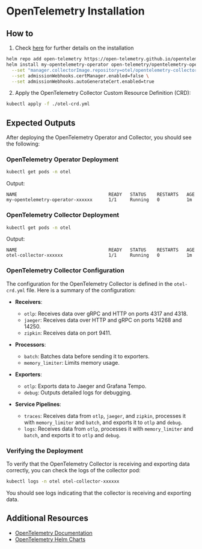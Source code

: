 # OpenTelemetry Installation

## How to

1. Check [here](https://opentelemetry.io/docs/platforms/kubernetes/helm/operator/#installing-the-chart) for further details on the installation 
```bash
helm repo add open-telemetry https://open-telemetry.github.io/opentelemetry-helm-charts
helm install my-opentelemetry-operator open-telemetry/opentelemetry-operator \
  --set "manager.collectorImage.repository=otel/opentelemetry-collector-k8s" \
  --set admissionWebhooks.certManager.enabled=false \
  --set admissionWebhooks.autoGenerateCert.enabled=true
```

2. Apply the OpenTelemetry Collector Custom Resource Definition (CRD):
```bash
kubectl apply -f ./otel-crd.yml
```

## Expected Outputs

After deploying the OpenTelemetry Operator and Collector, you should see the following:

### OpenTelemetry Operator Deployment
```bash
kubectl get pods -n otel
```
Output:
```
NAME                                  READY   STATUS    RESTARTS   AGE
my-opentelemetry-operator-xxxxxx      1/1     Running   0          1m
```

### OpenTelemetry Collector Deployment
```bash
kubectl get pods -n otel
```
Output:
```
NAME                                  READY   STATUS    RESTARTS   AGE
otel-collector-xxxxxx                 1/1     Running   0          1m
```

### OpenTelemetry Collector Configuration
The configuration for the OpenTelemetry Collector is defined in the `otel-crd.yml` file. Here is a summary of the configuration:

- **Receivers**:
  - `otlp`: Receives data over gRPC and HTTP on ports 4317 and 4318.
  - `jaeger`: Receives data over HTTP and gRPC on ports 14268 and 14250.
  - `zipkin`: Receives data on port 9411.

- **Processors**:
  - `batch`: Batches data before sending it to exporters.
  - `memory_limiter`: Limits memory usage.

- **Exporters**:
  - `otlp`: Exports data to Jaeger and Grafana Tempo.
  - `debug`: Outputs detailed logs for debugging.

- **Service Pipelines**:
  - `traces`: Receives data from `otlp`, `jaeger`, and `zipkin`, processes it with `memory_limiter` and `batch`, and exports it to `otlp` and `debug`.
  - `logs`: Receives data from `otlp`, processes it with `memory_limiter` and `batch`, and exports it to `otlp` and `debug`.

### Verifying the Deployment
To verify that the OpenTelemetry Collector is receiving and exporting data correctly, you can check the logs of the collector pod:

```bash
kubectl logs -n otel otel-collector-xxxxxx
```

You should see logs indicating that the collector is receiving and exporting data.

## Additional Resources

- [OpenTelemetry Documentation](https://opentelemetry.io/docs/)
- [OpenTelemetry Helm Charts](https://github.com/open-telemetry/opentelemetry-helm-charts)
